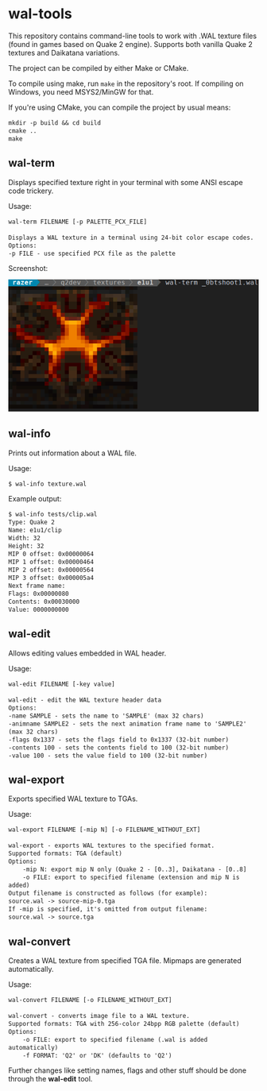 # wal-tools

This repository contains command-line tools to work with .WAL texture files
(found in games based on Quake 2 engine). Supports both vanilla Quake 2 textures
and Daikatana variations.

The project can be compiled by either Make or CMake.

To compile using make, run `make` in the repository's root. If compiling on Windows, you need MSYS2/MinGW for that.

If you're using CMake, you can compile the project by usual means:
```
mkdir -p build && cd build
cmake ..
make
```


## wal-term
Displays specified texture right in your terminal with some ANSI escape code
trickery.

Usage:
```
wal-term FILENAME [-p PALETTE_PCX_FILE]

Displays a WAL texture in a terminal using 24-bit color escape codes.
Options:
-p FILE - use specified PCX file as the palette
```

Screenshot:

![Screenshot](wal-term.png)

## wal-info
Prints out information about a WAL file.

Usage:
```
$ wal-info texture.wal
```

Example output:
```
$ wal-info tests/clip.wal 
Type: Quake 2
Name: e1u1/clip
Width: 32
Height: 32
MIP 0 offset: 0x00000064
MIP 1 offset: 0x00000464
MIP 2 offset: 0x00000564
MIP 3 offset: 0x000005a4
Next frame name: 
Flags: 0x00000080
Contents: 0x00030000
Value: 0000000000
```

## wal-edit
Allows editing values embedded in WAL header.

Usage:
```
wal-edit FILENAME [-key value]

wal-edit - edit the WAL texture header data
Options:
-name SAMPLE - sets the name to 'SAMPLE' (max 32 chars)
-animname SAMPLE2 - sets the next animation frame name to 'SAMPLE2' (max 32 chars)
-flags 0x1337 - sets the flags field to 0x1337 (32-bit number)
-contents 100 - sets the contents field to 100 (32-bit number)
-value 100 - sets the value field to 100 (32-bit number)
```


## wal-export
Exports specified WAL texture to TGAs.

Usage:
```
wal-export FILENAME [-mip N] [-o FILENAME_WITHOUT_EXT]

wal-export - exports WAL textures to the specified format.
Supported formats: TGA (default)
Options:
	-mip N: export mip N only (Quake 2 - [0..3], Daikatana - [0..8]
	-o FILE: export to specified filename (extension and mip N is added)
Output filename is constructed as follows (for example):
source.wal -> source-mip-0.tga
If -mip is specified, it's omitted from output filename:
source.wal -> source.tga

```

## wal-convert
Creates a WAL texture from specified TGA file. Mipmaps are generated automatically.

Usage:
```
wal-convert FILENAME [-o FILENAME_WITHOUT_EXT]

wal-convert - converts image file to a WAL texture.
Supported formats: TGA with 256-color 24bpp RGB palette (default)
Options:
	-o FILE: export to specified filename (.wal is added automatically)
	-f FORMAT: 'Q2' or 'DK' (defaults to 'Q2')
```

Further changes like setting names, flags and other stuff should be done
through the **wal-edit** tool.
